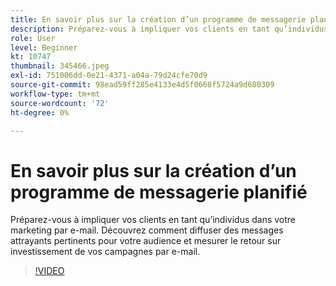 ```yaml
---
title: En savoir plus sur la création d’un programme de messagerie planifié
description: Préparez-vous à impliquer vos clients en tant qu’individus dans votre marketing par e-mail. Découvrez comment diffuser des messages attrayants pertinents pour votre audience et mesurer le retour sur investissement de vos campagnes par e-mail.
role: User
level: Beginner
kt: 10747
thumbnail: 345466.jpeg
exl-id: 751006dd-0e21-4371-a04a-79d24cfe70d9
source-git-commit: 98ead59ff285e4133e4d5f0668f5724a9d680309
workflow-type: tm+mt
source-wordcount: '72'
ht-degree: 0%

---
```


# En savoir plus sur la création d’un programme de messagerie planifié

Préparez-vous à impliquer vos clients en tant qu’individus dans votre marketing par e-mail. Découvrez comment diffuser des messages attrayants pertinents pour votre audience et mesurer le retour sur investissement de vos campagnes par e-mail.

>[!VIDEO](https://video.tv.adobe.com/v/345466/?quality=12&learn=on)
